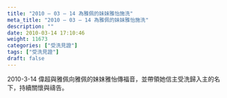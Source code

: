 ```yaml
---
title: "2010 – 03 – 14 為雅佩的妹妹雅怡施洗"
meta_title: "2010 – 03 – 14 為雅佩的妹妹雅怡施洗"
description: ""
date: 2010-03-14 17:10:46
weight: 11673
categories: ["受洗見證"]
tags: ["受洗見證"]
draft: false
---
```


2010-3-14 偉超與雅佩向雅佩的妹妹雅怡傳福音，並帶領她信主受洗歸入主的名下，持續關懷與禱告。
        